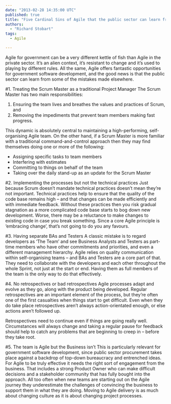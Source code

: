 ```yaml
---
date: "2013-02-28 14:35:00 UTC"
published: true
title: "Five Cardinal Sins of Agile that the public sector can learn from"
authors:
  - "Richard Stobart"
tags:
  - Agile

---
```


Agile for government can be a very different kettle of fish than Agile in the private sector. It’s an alien context, it’s resistant to change and it’s used to playing by different rules. All the same, Agile offers fantastic opportunities for government software development, and the good news is that the public sector can learn from some of the mistakes made elsewhere.

#1. Treating the Scrum Master as a traditional Project Manager
The Scrum Master has two main responsibilities:

1. Ensuring the team lives and breathes the values and practices of Scrum, and
2. Removing the impediments that prevent team members making fast progress.

This dynamic is absolutely central to maintaining a high-performing, self-organising Agile team. On the other hand, if a Scrum Master is more familiar with a traditional command-and-control approach then they may find themselves doing one or more of the following:

* Assigning specific tasks to team members
* Interfering with estimates
* Committing to things on behalf of the team
* Taking over the daily stand-up as an update for the Scrum Master

#2. Implementing the processes but not the technical practices
Just because Scrum doesn’t mandate technical practices doesn’t mean they’re not important. Technical practices help to ensure that the quality of the code base remains high – and that changes can be made efficiently and with immediate feedback. Without these practices then you risk gradual stagnation as a more complicated code base starts to bog down new development. Worse, there may be a reluctance to make changes to existing code in case you break something. Since a core Agile principle is ‘embracing change’, that’s not going to do you any favours.

#3. Having separate BAs and Testers
A classic mistake is to regard developers as ‘The Team’ and see Business Analysts and Testers as part-time members who have other commitments and priorities, and even a different management hierarchy. Agile relies on quality communication within self-organising teams – and BAs and Testers are a core part of that. They need to collaborate with the developers and each other throughout the whole Sprint, not just at the start or end. Having them as full members of the team is the only way to do that effectively.

#4. No retrospectives or bad retrospectives
Agile processes adapt and evolve as they go, along with the product being developed. Regular retrospectives are an important element of the process, but they’re often one of the first casualties when things start to get difficult. Even when they do take place retrospectives aren’t always action-orientated enough, or else actions aren’t followed up.

Retrospectives need to continue even if things are going really well. Circumstances will always change and taking a regular pause for feedback should help to catch any problems that are beginning to creep in – before they take root.

#5. The team is Agile but the Business isn’t
This is particularly relevant for government software development, since public sector procurement takes place against a backdrop of top-down bureaucracy and entrenched ideas. For Agile to be truly effective it needs the right sort of engagement from the business. That includes a strong Product Owner who can make difficult decisions and a stakeholder community that has fully bought into the approach. All too often when new teams are starting out on the Agile journey they underestimate the challenges of convincing the business to support them in what they are doing. Moving to Agile delivery is as much about changing culture as it is about changing project processes.

